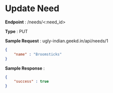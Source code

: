 # Update Need
**Endpoint** : /needs/<:need_id>

**Type**	 : PUT

**Sample Request** : ugly-indian.geekd.in/api/needs/1
```json
{
	"name" : "Broomsticks"
}
```

**Sample Response** :
```json
{
	"success" : true
}
```
